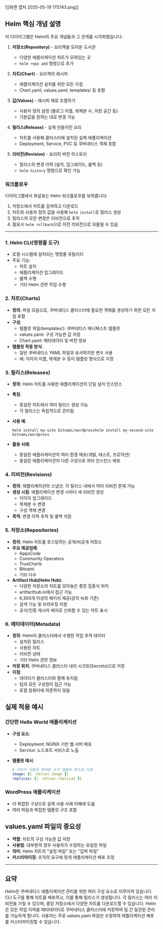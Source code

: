 
![[화면 캡처 2025-05-19 175743.png]]
## Helm 핵심 개념 설명

이 다이어그램은 Helm의 주요 개념들과 그 관계를 시각화했습니다:

1. **저장소(Repository)** - 요리책을 모아둔 도서관
    - 다양한 애플리케이션 차트가 모여있는 곳
    - `helm repo add` 명령으로 추가

2. **차트(Chart)** - 요리책의 레시피
    - 애플리케이션 설치를 위한 모든 지침
    - Chart.yaml, values.yaml, templates/ 등 포함

3. **값(Values)** - 레시피 재료 조절하기
    - 사용자 정의 설정 (블로그 이름, 복제본 수, 저장 공간 등)
    - 기본값을 원하는 대로 변경 가능

4. **릴리스(Release)** - 실제 만들어진 요리
    - 차트를 사용해 클러스터에 설치된 실제 애플리케이션
    - Deployment, Service, PVC 등 쿠버네티스 객체 포함

5. **리비전(Revision)** - 요리의 버전 히스토리
    - 릴리스의 변경 이력 (설치, 업그레이드, 롤백 등)
    - `helm history` 명령으로 확인 가능

### 워크플로우

다이어그램에서 화살표는 Helm 워크플로우를 보여줍니다:

1. 저장소에서 차트를 검색하고 다운로드
2. 차트와 사용자 정의 값을 사용해 `helm install`로 릴리스 생성
3. 릴리스의 모든 변경은 리비전으로 추적
4. 필요시 `helm rollback`으로 이전 리비전으로 되돌릴 수 있음

---
### 1. Helm CLI(명령줄 도구)

- 로컬 시스템에 설치되는 명령줄 유틸리티
- 주요 기능:
    - 차트 설치
    - 애플리케이션 업그레이드
    - 롤백 수행
    - 기타 Helm 관련 작업 수행

### 2. 차트(Charts)

- **정의**: 파일 모음으로, 쿠버네티스 클러스터에 필요한 객체를 생성하기 위한 모든 지침 포함
- **구성**:
    - 템플릿 파일(templates/): 쿠버네티스 매니페스트 템플릿
    - values.yaml: 구성 가능한 값 저장
    - Chart.yaml: 메타데이터 및 버전 정보
- **템플릿 작동 방식**:
    - 일반 쿠버네티스 YAML 파일과 유사하지만 변수 사용
    - 예: 이미지 이름, 복제본 수 등이 템플릿 형식으로 지정

### 3. 릴리스(Releases)

- **정의**: Helm 차트를 사용한 애플리케이션의 단일 설치 인스턴스
- **특징**:
    - 동일한 차트에서 여러 릴리스 생성 가능
    - 각 릴리스는 독립적으로 관리됨
- **사용 예**:
    
    ```
    helm install my-site bitnami/wordpresshelm install my-second-site bitnami/wordpress
    ```
    
- **활용 사례**:
    - 동일한 애플리케이션의 여러 환경 배포(개발, 테스트, 프로덕션)
    - 동일한 애플리케이션의 다른 구성으로 여러 인스턴스 배포

### 4. 리비전(Revisions)

- **정의**: 애플리케이션의 스냅샷, 각 릴리스 내에서 여러 리비전 존재 가능
- **생성 시점**: 애플리케이션 변경 시마다 새 리비전 생성
    - 이미지 업그레이드
    - 복제본 수 변경
    - 구성 객체 변경
- **목적**: 변경 이력 추적 및 롤백 지원

### 5. 저장소(Repositories)

- **정의**: Helm 차트를 호스팅하는 공개/비공개 저장소
- **주요 제공업체**:
    - AppsCode
    - Community Operators
    - TrueCharts
    - Bitnami
    - 기타 다수
- **Artifact Hub(Helm Hub)**:
    - 다양한 저장소의 차트를 모아놓은 중앙 집중식 위치
    - artifacthub.io에서 접근 가능
    - 6,300개 이상의 패키지 제공(강의 녹화 기준)
    - 검색 기능 및 브라우징 지원
    - 공식/인증 게시자 배지로 신뢰할 수 있는 차트 표시

### 6. 메타데이터(Metadata)

- **정의**: Helm이 클러스터에서 수행한 작업 추적 데이터
    - 설치된 릴리스
    - 사용된 차트
    - 리비전 상태
    - 기타 Helm 관련 정보
- **저장 위치**: 쿠버네티스 클러스터 내의 시크릿(Secrets)으로 저장
- **이점**:
    - 데이터가 클러스터와 함께 유지됨
    - 팀의 모든 구성원이 접근 가능
    - 로컬 컴퓨터에 의존하지 않음

## 실제 적용 예시

### 간단한 Hello World 애플리케이션

- **구성 요소**:
    - Deployment: NGINX 기반 웹 서버 배포
    - Service: 노드포트 서비스로 노출
- **템플릿 예시**:
    
    ```yaml
    # 이미지 이름과 복제본 수가 템플릿 변수로 지정
    image: {{ .Values.image }}
    replicas: {{ .Values.replicas }}
    ```
    

### WordPress 애플리케이션

- 더 복잡한 구성으로 실제 사용 사례 이해에 도움
- 여러 파일과 복잡한 템플릿 구조 포함

## values.yaml 파일의 중요성

- **역할**: 차트의 구성 가능한 값 저장
- **사용법**: 대부분의 경우 사용자가 수정하는 유일한 파일
- **의미**: Helm 차트의 "설정 파일" 또는 "입력 파일"
- **커스터마이징**: 조직의 요구에 맞게 애플리케이션 배포 조정

---

## 요약

Helm은 쿠버네티스 애플리케이션 관리를 위한 여러 구성 요소로 이루어져 있습니다. CLI 도구를 통해 차트를 배포하고, 이를 통해 릴리스가 생성됩니다. 각 릴리스는 여러 리비전을 가질 수 있으며, 중앙 저장소에서 다양한 차트를 다운로드할 수 있습니다. Helm은 모든 작업 이력을 메타데이터로 쿠버네티스 클러스터에 저장하여 팀 간 일관된 관리를 가능하게 합니다. 사용자는 주로 values.yaml 파일만 수정하여 애플리케이션 배포를 커스터마이징할 수 있습니다.